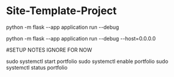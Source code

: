 # Site-Template-Project
 
python -m flask --app application run --debug


python -m flask --app application run --debug --host=0.0.0.0


#SETUP NOTES IGNORE FOR NOW

sudo systemctl start portfolio
sudo systemctl enable portfolio
sudo systemctl status portfolio